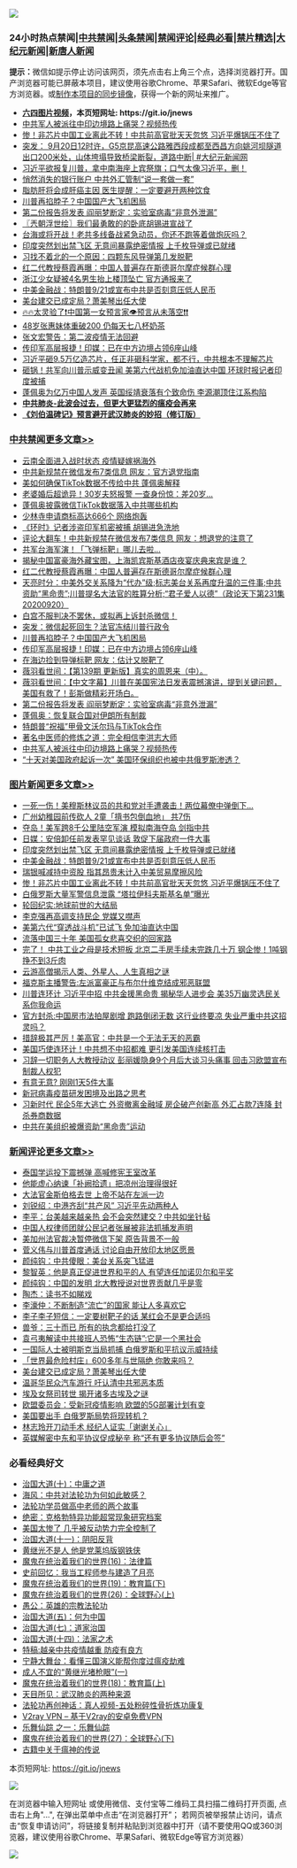 ![](https://raw.githubusercontent.com/fqnews/bnews/master/64photo/fqnews-qr.jpg)

<div id="tt">
<h3>24小时热点禁闻|<a href="#%E4%B8%AD%E5%85%B1%E7%A6%81%E9%97%BB%E6%9B%B4%E5%A4%9A%E6%96%87%E7%AB%A0">中共禁闻</a>|<a href="#%E5%9B%BE%E7%89%87%E6%96%B0%E9%97%BB%E6%9B%B4%E5%A4%9A%E6%96%87%E7%AB%A0">头条禁闻</a>|<a href="#%E6%96%B0%E9%97%BB%E8%AF%84%E8%AE%BA%E6%9B%B4%E5%A4%9A%E6%96%87%E7%AB%A0">禁闻评论|<a href="#%E5%BF%85%E7%9C%8B%E7%BB%8F%E5%85%B8%E5%A5%BD%E6%96%87">经典必看|<a href="/video.md#%E7%A6%81%E7%89%87%E7%B2%BE%E9%80%89">禁片精选</a>|<a href="https://github.com/fqnews/djy/blob/master/gb/nf1351518.md#1">大纪元新闻</a>|<a href="https://github.com/fqnews/ntdtv/blob/master/gb/prog204.md#1">新唐人新闻</a></h3>
<div><b>提示：</b>微信如提示停止访问该网页，须先点击右上角三个点，选择浏览器打开。国产浏览器可能已屏蔽本项目，建议使用谷歌Chrome、苹果Safari、微软Edge等官方浏览器。或<a href="https://github.com/fqnews/bnews/blob/master/%E5%88%B6%E4%BD%9Cgit%E7%A6%81%E9%97%BB%E9%95%9C%E5%83%8F.md">制作本项目的同步镜像</a>，获得一个新的网址来推广。</div>
<ul>
<li><b><a href="http://d1.bdrive.tk/64.mp4" target="_blank">六四图片视频</a>，本页短网址: https://git.io/jnews</b></li>
<li><a href="/cbnews/20200920/1399973.md">中共军人被派往中印边境路上痛哭？视频热传</a></li>
<li><a href="/topimagenews/20200920/1400010.md">惨！非芯片中国工业离此不转！中共前高官批天天忽悠 习近平爆锅压不住了</a></li>
<li><a href="/bannedvideo/20200920/1399967.md">突发： 9月20日12时许，G5京昆高速公路雅西段成都至西昌方向姚河坝隧道出口200米处，山体垮塌导致桥梁断裂，道路中断| #大纪元新闻网</a></li>
<li><a href="/bannedvideo/20200920/1400024.md">习近平欲报复川普，拿中南海座上宾祭旗；口气太像习近平，删！</a></li>
<li><a href="/cnnews/20200921/1400114.md">悄然消失的银行账户 中共外汇管制“说一套做一套”</a></li>
<li><a href="/comments/20200920/1400050.md">脂肪肝将会成肝癌主因 医生提醒：一定要避开两种饮食</a></li>
<li><a href="/cbnews/20200921/1400146.md">川普再掐脖子？中国国产大飞机困局</a></li>
<li><a href="/cbnews/20200920/1400068.md">第二份报告将发表 阎丽梦断定：实验室病毒“非意外泄漏”</a></li>
<li><a href="/ssgc/20200921/1400126.md">〖兲朝浮世绘〗我们最勇敢的的卧底胡锡进宣战了</a></li>
<li><a href="/bannedvideo/20200921/1400164.md">台海或将开战！老共多线备战紧急动员，你还不跑等着做炮灰吗？</a></li>
<li><a href="/topimagenews/20200921/1400202.md">印度突然划出禁飞区 无意间暴露绝密情报 上千枚导弹或已就绪</a></li>
<li><a href="/ccpdope/20200921/1400111.md">习找不着北的一个原因：四颗东风导弹第几发脱靶</a></li>
<li><a href="/cbnews/20200921/1400162.md">红二代教授蔡霞再曝：中国人普遍存在斯德哥尔摩症候群心理</a></li>
<li><a href="/baitai/20200920/1399931.md">浙江少女疑被4名男生抬上楼顶坠亡 官方通报来了</a></li>
<li><a href="/topimagenews/20200921/1400130.md">中美金融战：特朗普9/21或宣布中共是否刻意压低人民币</a></li>
<li><a href="/comments/20200921/1400142.md">美台建交已成定局？萧美琴出任大使</a></li>
<li><a href="/bannedvideo/20200921/1400076.md">🔥🔥太灵验了❗中国第一女预言家👁️预言从未落空❗❗</a></li>
<li><a href="/yule/20200921/1400094.md">48岁张惠妹体重破200 仍每天七八杯奶茶</a></li>
<li><a href="/ssgc/20200921/1400139.md">张文宏警告：第二波疫情无法回避</a></li>
<li><a href="/cbnews/20200921/1400144.md">传印军高层报捷！印媒：已在中方边境占领6座山峰</a></li>
<li><a href="/bannedvideo/20200920/1399957.md">习近平砸9.5万亿造芯片，任正非砸科学家，都不行，中共根本不理解芯片</a></li>
<li><a href="/cnnews/20200920/1400037.md">砸锅！共军向川普示威变丑闻 美第六代战机免加油直达中国 环球时报记者印度被捕</a></li>
<li><a href="/cnnews/20200920/1400045.md">蓬佩奥为亿万中国人发声 英国绥靖衰落有个致命伤 李源潮顶住江系构陷</a></li>
<li><b><a href="/comments/20200211/1275071.md" target="_blank">中共肺炎-此波会过去，但更大更猛烈的瘟疫会再来</a></b></li>
<li><b><a href="/comments/20200207/1272816.md" target="_blank">《刘伯温碑记》预言避开武汉肺炎的妙招（修订版）</a></b></li>
</ul>
</div>

<div class="catlist">
<h3><a href="/cbnews/" target="_blank">中共禁闻</a><span><a href="/cbnews/" target="_blank" rel="nofollow">更多文章>></a></span></h3>
<ul>
<li><a href="/cbnews/20200921/1400346.md" target="_blank">云南全面进入战时状态 疫情疑嫁祸海外</a></li>
<li><a href="/cbnews/20200921/1400345.md" target="_blank">中共新规禁在微信发布7类信息 网友：官方退党指南</a></li>
<li><a href="/cbnews/20200921/1400322.md" target="_blank">美如何确保TikTok数据不传给中共 蓬佩奥解释</a></li>
<li><a href="/cbnews/20200921/1400321.md" target="_blank">老婆婚后超诡异！30岁夫怒报警 一查身份惊：差20岁…</a></li>
<li><a href="/cbnews/20200921/1400307.md" target="_blank">蓬佩奥披露微信TikTok数据落入中共哪些机构</a></li>
<li><a href="/cbnews/20200921/1400306.md" target="_blank">少林寺申请商标高达666个 网络炮轰</a></li>
<li><a href="/cbnews/20200921/1400281.md" target="_blank">《环时》记者涉盗印军机密被捕 胡锡进急洗地</a></li>
<li><a href="/cbnews/20200921/1400280.md" target="_blank">评论大翻车！中共新规禁在微信发布7类信息 网友：想退党的注意了</a></li>
<li><a href="/cbnews/20200921/1400261.md" target="_blank">共军台海军演！「飞弹标靶」哪儿去啦…</a></li>
<li><a href="/cbnews/20200921/1400173.md" target="_blank">揭秘中国富豪海外藏宝图，上海凯宾斯基酒店夜宴庆典来宾是谁？</a></li>
<li><a href="/cbnews/20200921/1400162.md" target="_blank">红二代教授蔡霞再曝：中国人普遍存在斯德哥尔摩症候群心理</a></li>
<li><a href="/cbnews/20200921/1400158.md" target="_blank">天亮时分：中美外交关系降为“代办”级;标志美台关系再度升温的三件事;中共资助“黑命贵”;川普提名大法官的胜算分析;“君子爱人以德”（政论天下第231集 20200920）</a></li>
<li><a href="/cbnews/20200921/1400117.md" target="_blank">白宫不服判决不罢休，或拟再上诉封杀微信！</a></li>
<li><a href="/cbnews/20200921/1400047.md" target="_blank">突发：微信起死回生？法官冻结川普行政令</a></li>
<li><a href="/cbnews/20200921/1400146.md" target="_blank">川普再掐脖子？中国国产大飞机困局</a></li>
<li><a href="/cbnews/20200921/1400144.md" target="_blank">传印军高层报捷！印媒：已在中方边境占领6座山峰</a></li>
<li><a href="/cbnews/20200921/1400122.md" target="_blank">在海边捡到导弹标靶 网友：估计又脱靶了</a></li>
<li><a href="/cbnews/20200921/1400121.md" target="_blank">薇羽看世间：【第139期 更新版】真实的周恩来（中）。</a></li>
<li><a href="/cbnews/20200921/1400120.md" target="_blank">薇羽看世间：【中文字幕】川普在美国宪法日发表震撼演讲，提到关键问题，美国有救了！彭斯做精彩开场白。</a></li>
<li><a href="/cbnews/20200920/1400068.md" target="_blank">第二份报告将发表 阎丽梦断定：实验室病毒“非意外泄漏”</a></li>
<li><a href="/cbnews/20200920/1400062.md" target="_blank">蓬佩奥：恢复联合国对伊朗所有制裁</a></li>
<li><a href="/cbnews/20200920/1400051.md" target="_blank">特朗普“祝福”甲骨文沃尔玛与TikTok合作</a></li>
<li><a href="/comments/20200920/1399882.md" target="_blank">著名中医师的修炼之道：完全相信李洪志大师</a></li>
<li><a href="/cbnews/20200920/1399973.md" target="_blank">中共军人被派往中印边境路上痛哭？视频热传</a></li>
<li><a href="/cbnews/20200920/1399897.md" target="_blank">“十天对美国政府起诉一次” 美国环保组织也被中共俄罗斯渗透？</a></li>

</ul>
</div>
<div class="catlist">
<h3><a href="/topimagenews/" target="_blank">图片新闻</a><span><a href="/topimagenews/" target="_blank" rel="nofollow">更多文章>></a></span></h3>
<ul>
<li><a href="/topimagenews/20200921/1400362.md" target="_blank">一死一伤！美穆斯林议员的共和党对手遭袭击！两位幕僚中弹倒下…</a></li>
<li><a href="/topimagenews/20200921/1400305.md" target="_blank">广州幼稚园前传砍人 2童「揹书包倒血地」 共7伤</a></li>
<li><a href="/topimagenews/20200921/1400260.md" target="_blank">夺岛！美军跨8千公里陆空军演 模拟南海夺岛 剑指中共</a></li>
<li><a href="/topimagenews/20200921/1400225.md" target="_blank">日媒：安倍卸任前发表罕见谈话 敦促下届政府一件大事</a></li>
<li><a href="/topimagenews/20200921/1400202.md" target="_blank">印度突然划出禁飞区 无意间暴露绝密情报 上千枚导弹或已就绪</a></li>
<li><a href="/topimagenews/20200921/1400130.md" target="_blank">中美金融战：特朗普9/21或宣布中共是否刻意压低人民币</a></li>
<li><a href="/topimagenews/20200921/1400129.md" target="_blank">瑞银喊减持中资股 指其昂贵未计入中美贸易摩擦风险</a></li>
<li><a href="/topimagenews/20200920/1400010.md" target="_blank">惨！非芯片中国工业离此不转！中共前高官批天天忽悠 习近平爆锅压不住了</a></li>
<li><a href="/topimagenews/20200920/1399866.md" target="_blank">白俄罗斯大量军警信息泄露 “塔拉伊科夫斯基名单”曝光</a></li>
<li><a href="/comments/20200920/582873.md" target="_blank">轮回纪实:地球前世的大结局</a></li>
<li><a href="/topimagenews/20200920/1399813.md" target="_blank">李克强再高调支持民企 党媒又噤声</a></li>
<li><a href="/topimagenews/20200920/1399728.md" target="_blank">美第六代“穿透战斗机”已试飞 免加油直达中国</a></li>
<li><a href="/topimagenews/20200919/1399525.md" target="_blank">流落中国三十年 美国孤女悲喜交织的回家路</a></li>
<li><a href="/topimagenews/20200919/1399457.md" target="_blank">完了！ 中共工业之母是技术短板 北京二手房手续未完跌几十万 钢企惨！1吨钢挣不到3斤肉</a></li>
<li><a href="/comments/20200919/82684.md" target="_blank">云游高僧揭示人类、外星人、人生真相之谜</a></li>
<li><a href="/topimagenews/20200919/1399027.md" target="_blank">福克斯主播警告:左派富豪正与布尔什维克结成邪恶联盟</a></li>
<li><a href="/topimagenews/20200919/1398980.md" target="_blank">川普连环计 习近平中招 中共金援黑命贵 揭秘华人进步会 美35万幽灵选民关系你我命运</a></li>
<li><a href="/topimagenews/20200918/1398855.md" target="_blank">官方封杀:中国房市法拍屋剧增 跑路倒闭无数 这行业终要凉 失业严重中共这招灵吗？</a></li>
<li><a href="/topimagenews/20200918/1398671.md" target="_blank">措辞极其严厉！美高官：中共是一个无法无天的恶霸</a></li>
<li><a href="/topimagenews/20200918/1398542.md" target="_blank">美国巧使连环计！中共想不中招都难 更引发美国连续核打击</a></li>
<li><a href="/topimagenews/20200917/1398314.md" target="_blank">习辞一切职务人大教授动议 彭丽媛隐身9个月后大谈习头痛事 回击习欧盟宣布制裁人权犯</a></li>
<li><a href="/topimagenews/20200917/1398231.md" target="_blank">有意无意? 刚刚1天5件大事</a></li>
<li><a href="/comments/20200917/1029129.md" target="_blank">新冠病毒疫苗研发困境及出路之思考</a></li>
<li><a href="/topimagenews/20200917/1398208.md" target="_blank">习新时代 民企5年大逃亡 外资撤离金融域 房企破产创新高 外汇占款7连降 封杀券商数据</a></li>
<li><a href="/topimagenews/20200917/1398166.md" target="_blank">中共在美组织被爆资助“黑命贵”运动</a></li>

</ul>
</div>
<div class="catlist">
<h3><a href="/comments/" target="_blank">新闻评论</a><span><a href="/comments/" target="_blank" rel="nofollow">更多文章>></a></span></h3>
<ul>
<li><a href="/comments/20200921/1400338.md" target="_blank">泰国学运投下震撼弹 高喊修宪王室改革</a></li>
<li><a href="/comments/20200921/1400327.md" target="_blank">他能虚心纳谏「补阙拾遗」把凉州治理得很好</a></li>
<li><a href="/comments/20200921/1400234.md" target="_blank">大法官金斯伯格去世 上帝不站在左派一边</a></li>
<li><a href="/comments/20200921/1400233.md" target="_blank">刘锐绍：中港齐刮“共产风” 习近平先动两种人</a></li>
<li><a href="/comments/20200921/1400232.md" target="_blank">李平：台美越来越亲热 会不会突然建交？中共如坐针毡</a></li>
<li><a href="/comments/20200921/1400219.md" target="_blank">中国人权律师团就公民记者张展被非法抓捕发声明</a></li>
<li><a href="/comments/20200921/1400218.md" target="_blank">美加州法官裁决暂停微信下架 原告背景不一般</a></li>
<li><a href="/comments/20200921/1400217.md" target="_blank">菅义伟与川普首度通话 讨论自由开放印太地区愿景</a></li>
<li><a href="/comments/20200921/1400210.md" target="_blank">颜纯钩：中共傻眼：美台关系突飞猛进</a></li>
<li><a href="/comments/20200921/1400209.md" target="_blank">黎智英：他是真正促进世界和平的人 有望连任加诺贝尔和平奖</a></li>
<li><a href="/comments/20200921/1400208.md" target="_blank">颜纯钩：中国的发明 北大教授说对世界贡献几乎是零</a></li>
<li><a href="/comments/20200921/1400207.md" target="_blank">陶杰：读书不如睇戏</a></li>
<li><a href="/comments/20200921/1400192.md" target="_blank">李濠仲：不断制造“流亡”的国家 能让人多喜欢它</a></li>
<li><a href="/comments/20200921/1400191.md" target="_blank">李子李子短信：一定要树靶子的话 某红会不是更合适吗</a></li>
<li><a href="/comments/20200921/1400190.md" target="_blank">兽爷：三十而已 所有的执念都给打没了</a></li>
<li><a href="/comments/20200921/1400189.md" target="_blank">袁弓夷解读中共接班人恐怖“生态链”:它是一个黑社会</a></li>
<li><a href="/comments/20200921/1400165.md" target="_blank">一国际人士被明斯克当局抓捕 白俄罗斯和平抗议示威持续</a></li>
<li><a href="/comments/20200921/1400157.md" target="_blank">「世界最危险村庄」600多年与世隔绝 你敢来吗？</a></li>
<li><a href="/comments/20200921/1400142.md" target="_blank">美台建交已成定局？萧美琴出任大使</a></li>
<li><a href="/comments/20200921/1400136.md" target="_blank">温哥华民众汽车游行 吁认清中共邪恶本质</a></li>
<li><a href="/comments/20200921/1400135.md" target="_blank">埃及女祭司转世 揭开诸多古埃及之谜</a></li>
<li><a href="/comments/20200921/1400107.md" target="_blank">欧盟委员会：受新冠疫情影响 欧盟的5G部署计划有变</a></li>
<li><a href="/comments/20200921/1400106.md" target="_blank">美国要出手 白俄罗斯局势将现转机？</a></li>
<li><a href="/comments/20200921/1400090.md" target="_blank">林志玲开刀动手术 经纪人证实「谢谢关心」</a></li>
<li><a href="/comments/20200920/1400061.md" target="_blank">英媒解密中东和平协议促成秘辛 称“还有更多协议随后会签”</a></li>

</ul>
</div>

<div class="catlist">
<h3>必看经典好文</h3>
<ul>
<li><a href="/cbnews/20180316/915423.md" target="_blank">治国大道(十)：中庸之道</a></li>
<li><a href="/comments/20191218/1228234.md" target="_blank">海风：中共对法轮功为何如此敏感？</a></li>
<li><a href="/comments/20200629/1352533.md" target="_blank">法轮功学员做高中老师的两个故事</a></li>
<li><a href="/comments/20200705/783265.md" target="_blank">绝密：克格勃特异功能超常现象研究档案</a></li>
<li><a href="/comments/20200624/1349702.md" target="_blank">美国太惨了 几乎被反动势力完全控制了</a></li>
<li><a href="/cbnews/20180317/915893.md" target="_blank">治国大道(十一)：阴阳反背</a></li>
<li><a href="/lifebaike/20190522/1131765.md" target="_blank">黄继光不是人 他是党莱坞版钢铁侠</a></li>
<li><a href="/topimagenews/20180615/958090.md" target="_blank">魔鬼在统治着我们的世界(16)：法律篇</a></li>
<li><a href="/aomi/history/20141104/323033.md" target="_blank">史前回忆：我当工程师参与建造了月亮</a></li>
<li><a href="/comments/20180716/972458.md" target="_blank">魔鬼在统治着我们的世界(19)：教育篇(下)</a></li>
<li><a href="/comments/20181210/1044798.md" target="_blank">魔鬼在统治着我们的世界(26)：全球野心(上)</a></li>
<li><a href="/comments/20200313/1292991.md" target="_blank">愚公：英雄的宗教法轮功</a></li>
<li><a href="/cbnews/20180311/913065.md" target="_blank">治国大道(五)：何为中国</a></li>
<li><a href="/cbnews/20190424/913985.md" target="_blank">治国大道(七)：道家治国</a></li>
<li><a href="/cbnews/20180320/916962.md" target="_blank">治国大道(十四)：法家之术</a></li>
<li><a href="/ccpdope/20200425/1319297.md" target="_blank">特稿:越亲中共疫情越重 防疫有良方</a></li>
<li><a href="/comments/20200527/1273654.md" target="_blank">宁静大舞台：看懂三国演义能帮你度过瘟疫劫难</a></li>
<li><a href="/lifebaike/20200527/1334909.md" target="_blank">成人不宜的“黄继光堵枪眼”(一)</a></li>
<li><a href="/topimagenews/20180701/965109.md" target="_blank">魔鬼在统治着我们的世界(18)：教育篇(上)</a></li>
<li><a href="/comments/20200816/1381123.md" target="_blank">天目所见：武汉肺炎的两种来源</a></li>
<li><a href="/comments/20190516/1128964.md" target="_blank">法轮功再创神话：真人视频-五处粉碎性骨折炼功康复</a></li>
<li><a href="/comments/20200112/1257608.md" target="_blank">V2ray VPN &#8211; 基于V2ray的安卓免费VPN</a></li>
<li><a href="/tculture/20170710/789533.md" target="_blank">乐舞仙踪 之一：乐舞仙踪</a></li>
<li><a href="/comments/20181224/1052333.md" target="_blank">魔鬼在统治着我们的世界(27)：全球野心(下)</a></li>
<li><a href="/ccpdope/20200531/1337409.md" target="_blank">古籍中关于瘟神的传说</a></li>

</ul>
</div>

本页短网址: https://git.io/jnews

![](https://raw.githubusercontent.com/fqnews/bnews/master/64photo/fqnews-qr.jpg)

在浏览器中输入短网址 或使用微信、支付宝等二维码工具扫描二维码打开页面, 点击右上角"...", 在弹出菜单中点击“在浏览器打开”； 若网页被举报禁止访问，请点击“恢复申请访问”，将链接复制并粘贴到浏览器中打开（请不要使用QQ或360浏览器，建议使用谷歌Chrome、苹果Safari、微软Edge等官方浏览器）

![](https://raw.githubusercontent.com/fqnews/bnews/master/64photo/wx.jpg)